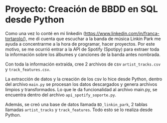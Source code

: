 # Proyecto: Creación de BBDD en SQL desde Python

Como una vez lo conté en mi linkedin (https://www.linkedin.com/in/franca-tortarolo/), me di cuenta que escuchar a la banda de música Linkin Park me ayuda a concentrarme a la hora de programar, hacer proyectos. Por este motivo, se me ocurrió entrar a la API de Spotify (Spotipy) para extraer toda la información sobre los álbumes y canciones de la banda antes nombrada.

Con toda la información extraída, cree 2 archivos de csv `artist_tracks.csv` y `track_features.csv`.

La extracción de datos y la creación de los csv lo hice desde Python, dentro del archivo `main.py` se procesan los datos descargados y genera archivos limpios y transformados. Lo que le da funcionalidad al archivo main.py, se encuentra dentro del archivo `api_spotify_soporte.py`.

Además, se creó una base de datos llamada `BD_linkin_park`, 2 tablas llamadas `artist_tracks` y `track_features`. Todo esto se lo realiza desde Python.

